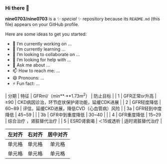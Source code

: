 ### Hi there 👋

**nine0703/nine0703** is a ✨ _special_ ✨ repository because its `README.md` (this file) appears on your GitHub profile.

Here are some ideas to get you started:

- 🔭 I’m currently working on ...
- 🌱 I’m currently learning ...
- 👯 I’m looking to collaborate on ...
- 🤔 I’m looking for help with ...
- 💬 Ask me about ...
- 📫 How to reach me: ...
- 😄 Pronouns: ...
- ⚡ Fun fact: ...

| 分期  | 特征  | GFRml/（min**·**1.73m<sup>2</sup>） | 防止目标 |
| 1   | GFR正常or升高 | ≥90 | CKD病因诊治，环节症状保护肾功能，延缓CDK进展 |
| 2   | GFR轻度降低 | 60~89 | 评估，延缓CKD进展，降低CVD（心血管病）风险 |
| 3a  | GFR轻到中度降低 | 45~59 |     |
| 3b  | GFR中到重度降低 | 30~40 |     |
| 4   | GFR重度降低 | 15~29 | 综合治疗 ，肾脏替代治疗 |
| 5   | ESRD肾衰竭 | ＜15或透析 | 适时肾脏替代治疗 |

| 左对齐 | 右对齐 | 居中对齐 |
| :-----| ----: | :----: |
| 单元格 | 单元格 | 单元格 |
| 单元格 | 单元格 | 单元格 |

